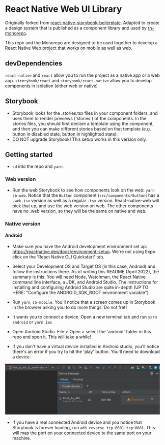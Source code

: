 # React Native Web UI Library

Originally forked from [react-native-storybook-boilerplate](https://github.com/ugglr/react-native-storybook-boilerplate). Adapted to create a design system that is published as a component library and used by [rn-monorepo](https://github.com/gezquinndesign/rn-monorepo).

This repo and the Monorepo are designed to be used together to develop a React Native Web project that works on mobile as well as web.

## devDependencies

`react-native` and `react` allow you to run the project as a native app or a web app.
`strorybook/react` and `storybook/react-native` allow you to develop components in isolation (either web or native)

## Storybook

- Storybook looks for the .stories.tsx files in your component folders, and uses them to render previews ('stories') of the components. In the stories files, you should first declare a template using the component, and then you can make different stories based on that template (e.g. button in disabled state, button in highlighted state).
- DO NOT upgrade Storybook! This setup works in this version only.

## Getting started

- `cd` into the repo and `yarn`.

### Web version

- Run the web Storybook to see how components look on the web: `yarn sb-web`. Notice that the `Button` component (`src/components/Button`) has a `.web.tsx` version as well as a regular `.tsx` version. React-native-web will pick that up, and use the web version on web. The other components have no .web version, so they will be the same on native and web.

### Native version

#### Android

- Make sure you have the Android development environment set up: https://reactnative.dev/docs/environment-setup. We're not using Expo: click on the 'React Native CLI Quickstart' tab.
- Select your Development OS and Target OS (in this case, Android) and follow the instructions there. As of writing this README (April 2022), the summary is this: You will need Node, Watchman, the React Native command line interface, a JDK, and Android Studio. The instructions for installing and configuring Android Studio are quite in-depth (UP TO HERE: "Configure the ANDROID_SDK_ROOT environment variable")
- Run `yarn sb-mobile`. You'll notice that a screen comes up in Storybook in the browser asking you to do more things. Do not fret!
- It wants you to connect a device. Open a new terminal tab and run `yarn android` or `yarn ios`

- Open Android Studio. File > Open > select the 'android' folder in this repo and open it. This will take a while!

- If you don't have a virtual device installed in Android studio, you'll notice there's an error if you try to hit the 'play' button. You'll need to download a device.

![download button](./README_images/downloadbutton.png)

- If you have a real connected Android device and you notice that Storybook is forever loading, run `adb reverse tcp:8081 tcp:8081`. This will map the port on your connected device to the same port on your machine.
